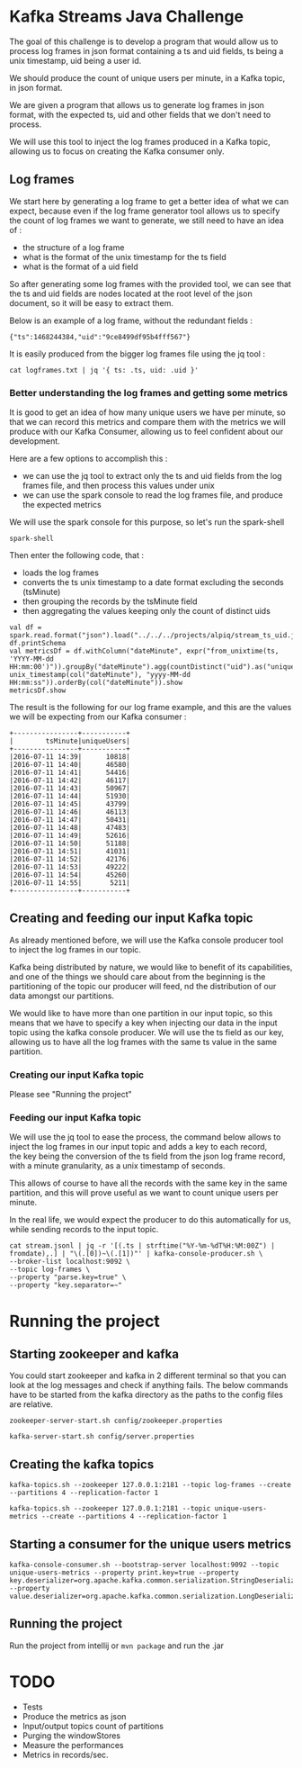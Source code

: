 # Kafka Streams Java Challenge

The goal of this challenge is to develop a program that would allow us to process log frames in json format containing a ts and uid fields, ts being a unix timestamp, uid being a user id.  

We should produce the count of unique users per minute, in a Kafka topic, in json format.

We are given a program that allows us to generate log frames in json format, with the expected ts, uid and other fields that we don't need to process.
  
We will use this tool to inject the log frames produced in a Kafka topic, allowing us to focus on creating the Kafka consumer only.  

## Log frames

We start here by generating a log frame to get a better idea of what we can expect, because even if the log frame generator tool allows us to specify the count of log frames we want to generate, we still need to have an idea of :  
* the structure of a log frame
* what is the format of the unix timestamp for the ts field
* what is the format of a uid field

So after generating some log frames with the provided tool, we can see that the ts and uid fields are nodes located at the
root level of the json document, so it will be easy to extract them.

Below is an example of a log frame, without the redundant fields :  
```
{"ts":1468244384,"uid":"9ce8499df95b4fff567"}
```

It is easily produced from the bigger log frames file using the jq tool :  

```
cat logframes.txt | jq '{ ts: .ts, uid: .uid }'
```

### Better understanding the log frames and getting some metrics

It is good to get an idea of how many unique users we have per minute, so that we can record this metrics
and compare them with the metrics we will produce with our Kafka Consumer, allowing us to feel confident about our development.

Here are a few options to accomplish this :

* we can use the jq tool to extract only the ts and uid fields from the log frames file, and then process this values under unix
* we can use the spark console to read the log frames file, and produce the expected metrics

We will use the spark console for this purpose, so let's run the spark-shell

```
spark-shell
```

Then enter the following code, that :
* loads the log frames
* converts the ts unix timestamp to a date format excluding the seconds (tsMinute)
* then grouping the records by the tsMinute field
* then aggregating the values keeping only the count of distinct uids

```
val df = spark.read.format("json").load("../../../projects/alpiq/stream_ts_uid.json")
df.printSchema  
val metricsDf = df.withColumn("dateMinute", expr("from_unixtime(ts, 'YYYY-MM-dd HH:mm:00')")).groupBy("dateMinute").agg(countDistinct("uid").as("uniqueUsers")).withColumn("tsMinute", unix_timestamp(col("dateMinute"), "yyyy-MM-dd HH:mm:ss")).orderBy(col("dateMinute")).show
metricsDf.show
```

The result is the following for our log frame example, and this are the values we will be expecting from our Kafka consumer :

```
+----------------+-----------+                                                  
|        tsMinute|uniqueUsers|
+----------------+-----------+
|2016-07-11 14:39|      10818|
|2016-07-11 14:40|      46580|
|2016-07-11 14:41|      54416|
|2016-07-11 14:42|      46117|
|2016-07-11 14:43|      50967|
|2016-07-11 14:44|      51930|
|2016-07-11 14:45|      43799|
|2016-07-11 14:46|      46113|
|2016-07-11 14:47|      50431|
|2016-07-11 14:48|      47483|
|2016-07-11 14:49|      52616|
|2016-07-11 14:50|      51188|
|2016-07-11 14:51|      41031|
|2016-07-11 14:52|      42176|
|2016-07-11 14:53|      49222|
|2016-07-11 14:54|      45260|
|2016-07-11 14:55|       5211|
+----------------+-----------+
```

## Creating and feeding our input Kafka topic

As already mentioned before, we will use the Kafka console producer tool to inject the log frames in our topic.  

Kafka being distributed by nature, we would like to benefit of its capabilities, and one of the things we should care about from the beginning is the partitioning of the topic our producer will feed, nd the distribution of our data amongst our partitions.

We would like to have more than one partition in our input topic, so this means that we have to specify a key when injecting our data in the input topic using the kafka console producer.
We will use the ts field as our key, allowing us to have all the log frames with the same ts value in the same partition.

### Creating our input Kafka topic

Please see "Running the project"

### Feeding our input Kafka topic

We will use the jq tool to ease the process, the command below allows to inject the log frames in our input topic and adds a key to each record,   
the key being the conversion of the ts field from the json log frame record, with a minute granularity, as a unix timestamp of seconds.

This allows of course to have all the records with the same key in the same partition, and this will prove useful as we want to count unique
users per minute. 

In the real life, we would expect the producer to do this automatically for us, while sending records to the input topic.

```
cat stream.jsonl | jq -r '[(.ts | strftime("%Y-%m-%dT%H:%M:00Z") | fromdate),.] | "\(.[0])~\(.[1])"' | kafka-console-producer.sh \
--broker-list localhost:9092 \
--topic log-frames \
--property "parse.key=true" \
--property "key.separator=~"
```

# Running the project

## Starting zookeeper and kafka

You could start zookeeper and kafka in 2 different terminal so that you can look at the log messages and check if anything fails.
The below commands have to be started from the kafka directory as the paths to the config files are relative.

```
zookeeper-server-start.sh config/zookeeper.properties

kafka-server-start.sh config/server.properties
```

## Creating the kafka topics

```
kafka-topics.sh --zookeeper 127.0.0.1:2181 --topic log-frames --create --partitions 4 --replication-factor 1

kafka-topics.sh --zookeeper 127.0.0.1:2181 --topic unique-users-metrics --create --partitions 4 --replication-factor 1
```

## Starting a consumer for the unique users metrics

```
kafka-console-consumer.sh --bootstrap-server localhost:9092 --topic unique-users-metrics --property print.key=true --property key.deserializer=org.apache.kafka.common.serialization.StringDeserializer --property value.deserializer=org.apache.kafka.common.serialization.LongDeserializer
```

## Running the project

Run the project from intellij or ```mvn package``` and run the .jar 

# TODO

* Tests
* Produce the metrics as json
* Input/output topics count of partitions
* Purging the windowStores
* Measure the performances
* Metrics in records/sec.

